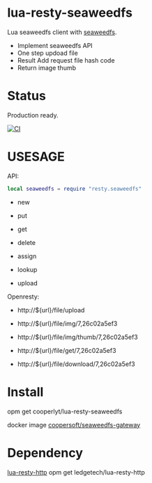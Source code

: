 # lua-resty-seaweedfs

Lua seaweedfs client with [seaweedfs](https://github.com/seaweedfs/seaweedfs).


  + Implement seaweedfs API
  + One step updoad file
  + Result Add request file hash code
  + Return image thumb

Status
=======
Production ready.


[![CI](https://github.com/cooperlyt/lua-resty-seaweedfs/actions/workflows/seaweedfs-gateway.yml/badge.svg)](https://github.com/cooperlyt/lua-resty-seaweedfs/actions)

USESAGE
=======

API:

```lua
local seaweedfs = require "resty.seaweedfs"
```
+ new

+ put

+ get

+ delete

+ assign

+ lookup

+ upload

Openresty:

+ http://${url}/file/upload

+ http://${url}/file/img/7,26c02a5ef3

+ http://${url}/file/img/thumb/7,26c02a5ef3

+ http://${url}/file/get/7,26c02a5ef3

+ http://${url}/file/download/7,26c02a5ef3

Install
=======
  opm get cooperlyt/lua-resty-seaweedfs

  docker image [coopersoft/seaweedfs-gateway](https://hub.docker.com/repository/docker/coopersoft/seaweedfs-gateway/general)

Dependency
=======
  [lua-resty-http](https://github.com/ledgetech/lua-resty-http)
  opm get ledgetech/lua-resty-http